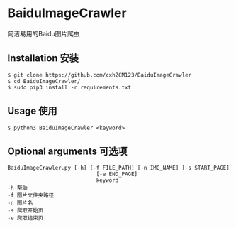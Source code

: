 # BaiduImageCrawler
简洁易用的Baidu图片爬虫
## Installation 安装
```
$ git clone https://github.com/cxhZCM123/BaiduImageCrawler
$ cd BaiduImageCrawler/
$ sudo pip3 install -r requirements.txt
```
## Usage 使用
```
$ python3 BaiduImageCrawler <keyword>
```
## Optional arguments 可选项
```
BaiduImageCrawler.py [-h] [-f FILE_PATH] [-n IMG_NAME] [-s START_PAGE]
                            [-e END_PAGE]
                            keyword
-h 帮助
-f 图片文件夹路径
-n 图片名
-s 爬取开始页
-e 爬取结束页
```

